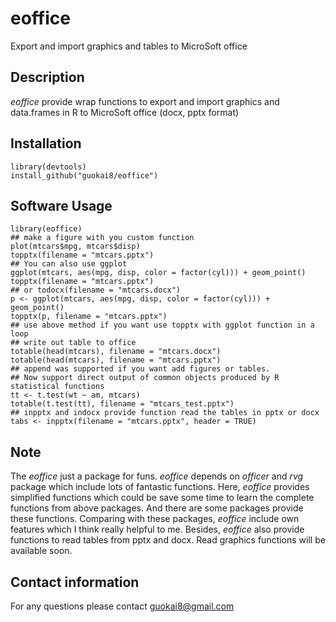 # eoffice
Export and import graphics and tables to MicroSoft office
## Description
_eoffice_ provide wrap functions to export and import graphics and data.frames in R to MicroSoft office (docx, pptx format)

## Installation
```
library(devtools)
install_github("guokai8/eoffice")
``` 

## Software Usage

```
library(eoffice)
## make a figure with you custom function
plot(mtcars$mpg, mtcars$disp)
topptx(filename = "mtcars.pptx")
## You can also use ggplot 
ggplot(mtcars, aes(mpg, disp, color = factor(cyl))) + geom_point()
topptx(filename = "mtcars.pptx")
## or todocx(filename = "mtcars.docx")
p <- ggplot(mtcars, aes(mpg, disp, color = factor(cyl))) + geom_point()
topptx(p, filename = "mtcars.pptx")
## use above method if you want use topptx with ggplot function in a loop
## write out table to office
totable(head(mtcars), filename = "mtcars.docx")
totable(head(mtcars), filename = "mtcars.pptx")
## append was supported if you want add figures or tables.
## Now support direct output of common objects produced by R statistical functions
tt <- t.test(wt ~ am, mtcars)
totable(t.test(tt), filename = "mtcars_test.pptx")
## inpptx and indocx provide function read the tables in pptx or docx
tabs <- inpptx(filename = "mtcars.pptx", header = TRUE)
```
## Note
The _eoffice_ just a package for funs. _eoffice_ depends on _officer_ and _rvg_ package which include lots of fantastic functions. Here, _eoffice_ provides simplified functions which could be save some time to learn the complete functions from above packages. And there are some packages provide these functions. Comparing with these packages, _eoffice_ include own features which I think really helpful to me.  Besides, _eoffice_ also provide functions to read tables from pptx and docx. Read graphics functions will be available soon.

## Contact information

For any questions please contact guokai8@gmail.com
